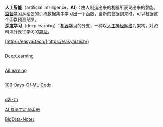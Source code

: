 
<br />**人工智能**（artificial intelligence，**AI**）：由人制造出来的机器所表现出来的智能。<br />[监督学习](https://zh.wikipedia.org/wiki/%E7%9B%91%E7%9D%A3%E5%AD%A6%E4%B9%A0)从给定的训练数据集中学习出一个函数，当新的数据到来时，可以根据这个函数预测结果。<br />**深度学习**（deep learning）：[机器学习](https://zh.wikipedia.org/wiki/%E6%9C%BA%E5%99%A8%E5%AD%A6%E4%B9%A0)的分支，一种以[人工神经网络](https://zh.wikipedia.org/wiki/%E4%BA%BA%E5%B7%A5%E7%A5%9E%E7%BB%8F%E7%BD%91%E7%BB%9C)为架构，对资料进行表征学习的[算法](https://zh.wikipedia.org/wiki/%E7%AE%97%E6%B3%95)。

[https://easyai.tech/](https://easyai.tech/)<br />​

[DeepLearning](https://github.com/Mikoto10032/DeepLearning)<br />​

[AiLearning](https://github.com/apachecn/AiLearning)<br />​

[100-Days-Of-ML-Code](https://github.com/Avik-Jain/100-Days-Of-ML-Code)<br />​

[d2l-zh](https://github.com/d2l-ai/d2l-zh)

[AI 算法工程师手册](http://www.huaxiaozhuan.com/)

[BigData-Notes](https://github.com/heibaiying/BigData-Notes)
